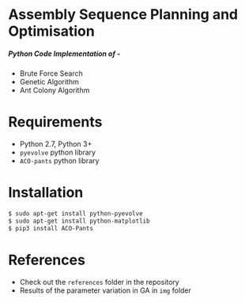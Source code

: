 # Assembly Sequence Planning and Optimisation
##### Python Code Implementation of - 


  - Brute Force Search
  - Genetic Algorithm
  - Ant Colony Algorithm

# Requirements

  - Python 2.7, Python 3+
  - `pyevolve` python library
  - `ACO-pants` python library

# Installation
```sh
$ sudo apt-get install python-pyevolve
$ sudo apt-get install python-matplotlib
$ pip3 install ACO-Pants
```

# References
  - Check out the `references` folder in the repository
  - Results of the parameter variation in GA in `img` folder 